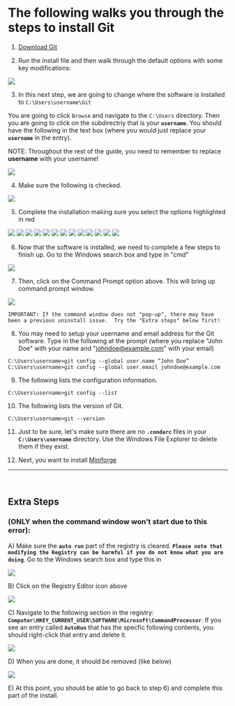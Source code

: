 # The following walks you through the steps to install Git

1) [Download Git](https://git-scm.com/)

2) Run the install file and then walk through the default options with some key modifications:

![](/images/GitInstall_A.png)

3) In this next step, we are going to change where the software is installed to  `C:\Users\username\Git`

  You are going to click `Browse` and navigate to the `C:\Users` directory.  Then you are going to click on the subdirectriy that is your __`username`__. You should have the following in the text box (where you would just replace your __`username`__ in the entry).

  
  NOTE: Throughout the rest of the guide, you need to remember to replace __username__ with your username!


![](/images/GitInstall_B.png)

4) Make sure the following is checked.

![](/images/GitInstall_C.png)

5) Complete the installation making sure you select the options highlighted in red

![](/images/GitInstall_D.png)
![](/images/GitInstall_E.png)
![](/images/GitInstall_F.png)
![](/images/GitInstall_G.png)
![](/images/GitInstall_H.png)
![](/images/GitInstall_I.png)
![](/images/GitInstall_J.png)
![](/images/GitInstall_K.png)
![](/images/GitInstall_L.png)
![](/images/GitInstall_M.png)
![](/images/GitInstall_N.png)
![](/images/GitInstall_O.png)
![](/images/GitInstall_P.png)

6) Now that the software is installed, we need to complete a few steps to finish up.  Go to the Windows search box and type in "cmd"

![](/images/Command_A.png)

7) Then, click on the Command Prompt option above.  This will bring up command prompt window.

![](/images/Command_B.png)


`IMPORTANT: If the command window does not "pop-up", there may have been a previous uninstall issue.  Try the "Extra steps" below first!`


8) You may need to setup your username and email address for the Git software.  Type in the following at the prompt (where you replace "John Doe" with your name and "johndoe@example.com" with your email)
```
C:\Users\username>git config --global user.name “John Doe”
C:\Users\username>git config --global user.email johndoe@example.com
```

9) The following lists the configuration information.
```
C:\Users\username>git config --list
```
10) The following lists the version of Git.
```
C:\Users\username>git --version
```
11) Just to be sure, let's make sure there are no __`.condarc`__ files in your __`C:\Users\username`__ directory.  Use the Windows File Explorer to delete them if they exist.

12) Next, you want to install [Miniforge](Miniforge.md)
---
<br>

## Extra Steps
### (ONLY when the command window won't start due to this error):

A) Make sure the __`auto run`__ part of the registry is cleared.  __`Please note that modifying the Registry can be harmful if you do not know what you are doing`__.  Go to the Windows search box and type this in

![](/images/RegEdit_A.png)

B) Click on the Registry Editor icon above

![](/images/RegEdit_B.png)

C) Navigate to the following section in the registry: __`Computer\HKEY_CURRENT_USER\SOFTWARE\Microsoft\CommandProcessor`__.  If you see an entry called __`AutoRun`__ that has the specfic following contents, you should right-click that entry and delete it.  

![](/images/RegEdit_C.png)

D) When you are done, it should be removed (like below)

![](/images/RegEdit_D.png)

E) At this point, you should be able to go back to step 6) and complete this part of the install.
